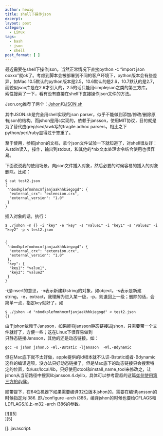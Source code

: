 ```yaml
---
author: hewig
title: shell下操作json
excerpt:
layout: post
category:
  - Linux
tags:
  - bash
  - json
  - shell
post_format: [ ]
---
```

最近需要在shell下操作json，当然正常情况下直接python -c “import json ooxxx”就ok了。考虑到脚本会被部署到不同的客户环境下，python版本会有些差异，如Mac 10.5默认的python版本是2.5，10.6默认的是2.6，10.7默认的是2.7，而貌似json库是在2.6才引入的，2.5的话只能用simplejson之类的第三方库。  
索性搜索了一下，看有没有直接在shell下直接操作json文件的方法。

Json.org推荐了两个：[Jshon][1]和[JSON.sh][2]

其中JSON.sh是完全用shell实现的json parser，似乎不能做到添加/修改/删除原有json的结构。而jshon是用c实现的，依赖于jansson，使用MIT协议，目的就是为了替代由grep/sed/awk写的fragile adhoc parsers，相比之下python/perl/ruby显得过于笨重了。

至于使用，参照jshon的文档，拿个json文件试验一下就知道了，对shell很友好：从stdin读入，操作，输出到stdout，和其他的*nix文本处理命令结合使用也很容易。

下面说说我的使用场景，向json文件插入对象，然后必要的时候容易的插入的对象删除。比如：

    $ cat test2.json
    {
     "nbndkplefmmhmcmfjanjaakhhkiegogd": {
      "external_crx": "extension.crx",
      "external_version": "1.0"
     }
    }
    

插入对象的话，执行：

    $ ./jshon -n {} -i "key" -e "key" -s "value1" -i "key1" -s "value2" -i "key2" -p < test2.json
    

    {
     "nbndkplefmmhmcmfjanjaakhhkiegogd": {
      "external_crx": "extension.crx",
      "external_version": "1.0"
     },
     "key": {
      "key1": "value1",
      "key2": "value2"
     }
    }
    

-i是insert的意思，-n表示新建非string的对象，如object，-s表示是新建string，-e，extract，我理解为进入某一级，-p，则退回上一级；删除的话，会简单一点，指定key就好了，如

    $ ./jshon -d "nbndkplefmmhmcmfjanjaakhhkiegogd" < test2.json
    {}
    

由于jshon依赖于Jansson，如果能将jansson静态链接进jshon，只需要带一个文件就好了，方便一些；这在Linux下很容易做到  
只静态链接Jansson，其他的还是动态链接。如：

    gcc -o jshon jshon.o -Wl,-Bstatic -ljansson  -Wl,-Bdynamic
    

但在Mac底下就不太好做，apple提供的ld根本就不认识-Bstatic或者-Bdynamic这样的编译选项，没办法只好动态链接了，但是Mac底下的动态链接只会搜索特定的位置，如/usr/local/lib，只好使用otool和install\_name\_tool来修改之，让jshon从当前路径中搜索libjansson.4.dylib，具体可以参考霍叔的这篇[如何使用第三方的dylib][3]。

顺带提下，在64位机器下如果需要编译32位版本jshon的，需要在编译jansson的时候指定为i386. 即./configure -arch i386，编译jshon的时候也要给CFLAGS和LDFLAGS加上-m32 -arch i386的参数。

[![][5]  
][5]  

 [1]: http://kmkeen.com/jshon/
 [2]: https://github.com/dominictarr/JSON.sh
 [3]: http://blog.devep.net/virushuo/2009/07/01/xcodecocoadylib.html "如何使用第三方的dylib"
 []: javascript: